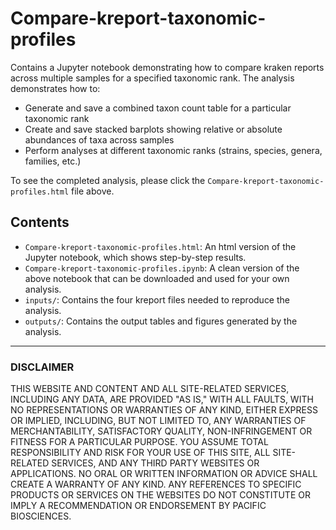 # Compare-kreport-taxonomic-profiles

Contains a Jupyter notebook demonstrating how to compare kraken reports across multiple samples for a specified taxonomic rank. The analysis demonstrates how to:

+ Generate and save a combined taxon count table for a particular taxonomic rank
+ Create and save stacked barplots showing relative or absolute abundances of taxa across samples
+ Perform analyses at different taxonomic ranks (strains, species, genera, families, etc.)

To see the completed analysis, please click the `Compare-kreport-taxonomic-profiles.html` file above.


## Contents <a name="TOP"></a>

+ `Compare-kreport-taxonomic-profiles.html`: An html version of the Jupyter notebook, which shows step-by-step results.
+ `Compare-kreport-taxonomic-profiles.ipynb`: A clean version of the above notebook that can be downloaded and used for your own analysis.
+ `inputs/`: Contains the four kreport files needed to reproduce the analysis.
+ `outputs/`: Contains the output tables and figures generated by the analysis.

---------------

### DISCLAIMER
THIS WEBSITE AND CONTENT AND ALL SITE-RELATED SERVICES, INCLUDING ANY DATA, ARE PROVIDED "AS IS," WITH ALL FAULTS, WITH NO REPRESENTATIONS OR WARRANTIES OF ANY KIND, EITHER EXPRESS OR IMPLIED, INCLUDING, BUT NOT LIMITED TO, ANY WARRANTIES OF MERCHANTABILITY, SATISFACTORY QUALITY, NON-INFRINGEMENT OR FITNESS FOR A PARTICULAR PURPOSE. YOU ASSUME TOTAL RESPONSIBILITY AND RISK FOR YOUR USE OF THIS SITE, ALL SITE-RELATED SERVICES, AND ANY THIRD PARTY WEBSITES OR APPLICATIONS. NO ORAL OR WRITTEN INFORMATION OR ADVICE SHALL CREATE A WARRANTY OF ANY KIND. ANY REFERENCES TO SPECIFIC PRODUCTS OR SERVICES ON THE WEBSITES DO NOT CONSTITUTE OR IMPLY A RECOMMENDATION OR ENDORSEMENT BY PACIFIC BIOSCIENCES.
